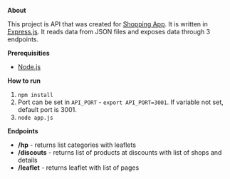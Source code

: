 **About**

This project is API that was created for [Shopping App](https://github.com/binczech/shopping-app). It is written in [Express.js](https://expressjs.com/). It reads data from JSON files and exposes data through 3 endpoints.

**Prerequisities**

* [Node.js](https://nodejs.org/)

**How to run**

1. `npm install`
2. Port can be set in `API_PORT` - `export API_PORT=3001`. If variable not set, default port is 3001.
3. `node app.js`

**Endpoints**

* **/hp** - returns list categories with leaflets
* **/discouts** - returns list of products at discounts with list of shops and details
* **/leaflet** - returns leaflet with list of pages
